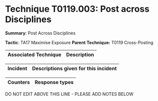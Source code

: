 # Technique T0119.003: Post across Disciplines

**Summary**: Post Across Disciplines

**Tactic**: TA17 Maximise Exposure            **Parent Technique:** T0119 Cross-Posting


| Associated Technique | Description |
| --------- | ------------------------- |



| Incident | Descriptions given for this incident |
| -------- | -------------------- |



| Counters | Response types |
| -------- | -------------- |


DO NOT EDIT ABOVE THIS LINE - PLEASE ADD NOTES BELOW